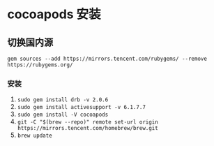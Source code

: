 # cocoapods 安装

## 切换国内源

`gem sources --add https://mirrors.tencent.com/rubygems/ --remove https://rubygems.org/`

### 安装

1. `sudo gem install drb -v 2.0.6`
2. `sudo gem install activesupport -v 6.1.7.7`
3. `sudo gem install -V cocoapods`
4. `git -C "$(brew --repo)" remote set-url origin https://mirrors.tencent.com/homebrew/brew.git`
5. `brew update`
